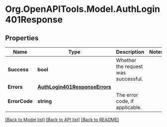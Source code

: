 # Org.OpenAPITools.Model.AuthLogin401Response

## Properties

Name | Type | Description | Notes
------------ | ------------- | ------------- | -------------
**Success** | **bool** | Whether the request was successful. | 
**Errors** | [**AuthLogin401ResponseErrors**](AuthLogin401ResponseErrors.md) |  | 
**ErrorCode** | **string** | The error code, if applicable. | 

[[Back to Model list]](../../README.md#documentation-for-models) [[Back to API list]](../../README.md#documentation-for-api-endpoints) [[Back to README]](../../README.md)

